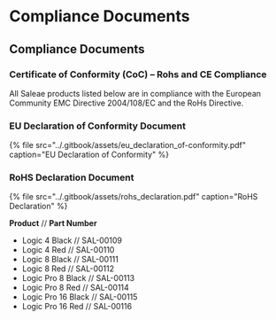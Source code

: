 # Compliance Documents

## Compliance Documents

### Certificate of Conformity \(CoC\) – Rohs and CE Compliance

All Saleae products listed below are in compliance with the European Community EMC Directive 2004/108/EC and the RoHs Directive.

### **EU Declaration of Conformity Document**

{% file src="../.gitbook/assets/eu\_declaration\_of-conformity.pdf" caption="EU Declaration of Conformity" %}

### **RoHS Declaration Document**

{% file src="../.gitbook/assets/rohs\_declaration.pdf" caption="RoHS Declaration" %}

**Product** // **Part Number**

* Logic 4 Black // SAL-00109   
* Logic 4 Red //  SAL-00110 
* Logic 8 Black //  SAL-00111
* Logic 8 Red // SAL-00112 
* Logic Pro 8 Black // SAL-00113   
* Logic Pro 8 Red // SAL-00114 
* Logic Pro 16 Black // SAL-00115  
* Logic Pro 16 Red // SAL-00116   

